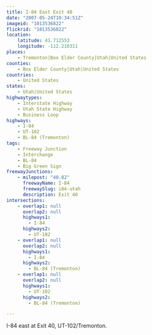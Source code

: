 ```yaml
---
title: I-84 East Exit 40
date: "2007-05-24T10:34:51Z"
imageid: "1013536822"
flickrid: "1013536822"
location:
    latitude: 41.712553
    longitude: -112.210311
places:
    - Tremonton|Box Elder County|Utah|United States
counties:
    - Box Elder County|Utah|United States
countries:
    - United States
states:
    - Utah|United States
highwaytypes:
    - Interstate Highway
    - Utah State Highway
    - Business Loop
highways:
    - I-84
    - UT-102
    - BL-84 (Tremonton)
tags:
    - Freeway Junction
    - Interchange
    - BL-84
    - Big Green Sign
freewayJunctions:
    - milepost: "40.82"
      freewayName: I-84
      freewaySlug: i84-utah
      description: Exit 40
intersections:
    - overlap1: null
      overlap2: null
      highways1:
        - I-84
      highways2:
        - UT-102
    - overlap1: null
      overlap2: null
      highways1:
        - I-84
      highways2:
        - BL-84 (Tremonton)
    - overlap1: null
      overlap2: null
      highways1:
        - UT-102
      highways2:
        - BL-84 (Tremonton)

---
```

I-84 east at Exit 40, UT-102/Tremonton.